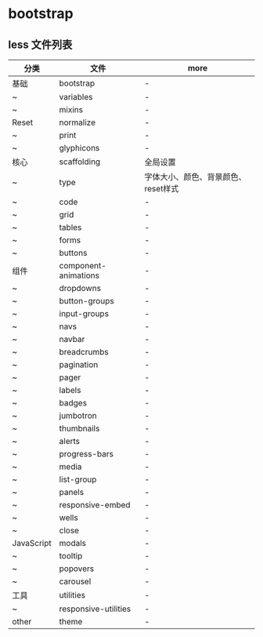 # bootstrap

## less 文件列表

| 分类         | 文件                   | more                 |
|------------|----------------------|----------------------|
| 基础         | bootstrap            | -                    |
| ~          | variables            | -                    |
| ~          | mixins               | -                    |
| Reset      | normalize            | -                    |
| ~          | print                | -                    |
| ~          | glyphicons           | -                    |
| 核心         | scaffolding          | 全局设置                 |
| ~          | type                 | 字体大小、颜色、背景颜色、reset样式 |
| ~          | code                 | -                    |
| ~          | grid                 | -                    |
| ~          | tables               | -                    |
| ~          | forms                | -                    |
| ~          | buttons              | -                    |
| 组件         | component-animations | -                    |
| ~          | dropdowns            | -                    |
| ~          | button-groups        | -                    |
| ~          | input-groups         | -                    |
| ~          | navs                 | -                    |
| ~          | navbar               | -                    |
| ~          | breadcrumbs          | -                    |
| ~          | pagination           | -                    |
| ~          | pager                | -                    |
| ~          | labels               | -                    |
| ~          | badges               | -                    |
| ~          | jumbotron            | -                    |
| ~          | thumbnails           | -                    |
| ~          | alerts               | -                    |
| ~          | progress-bars        | -                    |
| ~          | media                | -                    |
| ~          | list-group           | -                    |
| ~          | panels               | -                    |
| ~          | responsive-embed     | -                    |
| ~          | wells                | -                    |
| ~          | close                | -                    |
| JavaScript | modals               | -                    |
| ~          | tooltip              | -                    |
| ~          | popovers             | -                    |
| ~          | carousel             | -                    |
| 工具         | utilities            | -                    |
| ~          | responsive-utilities | -                    |
| other      | theme                | -                    |
